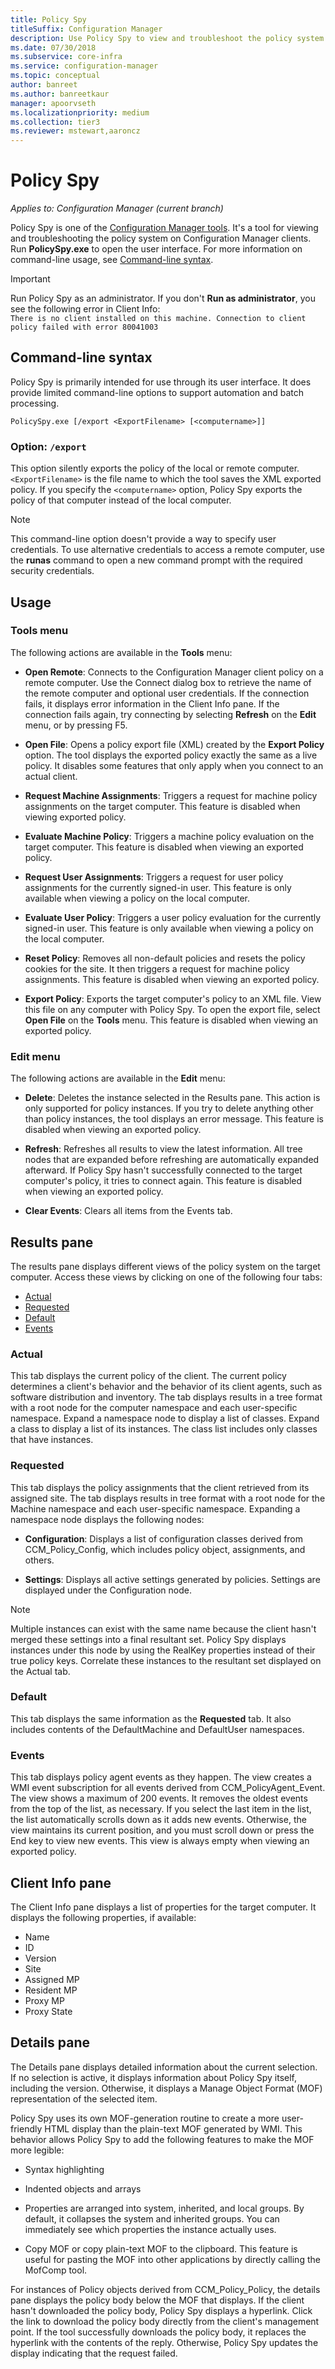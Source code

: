 ```yaml
---
title: Policy Spy
titleSuffix: Configuration Manager
description: Use Policy Spy to view and troubleshoot the policy system on Configuration Manager clients.
ms.date: 07/30/2018
ms.subservice: core-infra
ms.service: configuration-manager
ms.topic: conceptual
author: banreet
ms.author: banreetkaur
manager: apoorvseth
ms.localizationpriority: medium
ms.collection: tier3
ms.reviewer: mstewart,aaroncz 
---
```


# Policy Spy

*Applies to: Configuration Manager (current branch)*

Policy Spy is one of the [Configuration Manager tools](tools.md). It's a tool for viewing and troubleshooting the policy system on Configuration Manager clients. Run **PolicySpy.exe** to open the user interface. For more information on command-line usage, see [Command-line syntax](#bkmk_policyspy-syntax).

> [!Important]  
> Run Policy Spy as an administrator. If you don't **Run as administrator**, you see the following error in Client Info:  
> `There is no client installed on this machine. Connection to client policy failed with error 80041003`


## <a name="bkmk_policyspy-syntax"></a> Command-line syntax

Policy Spy is primarily intended for use through its user interface. It does provide limited command-line options to support automation and batch processing.

`PolicySpy.exe [/export <ExportFilename> [<computername>]]`

### Option: `/export`
This option silently exports the policy of the local or remote computer. `<ExportFilename>` is the file name to which the tool saves the XML exported policy. If you specify the `<computername>` option, Policy Spy exports the policy of that computer instead of the local computer.

> [!Note]  
> This command-line option doesn't provide a way to specify user credentials. To use alternative credentials to access a remote computer, use the **runas** command to open a new command prompt with the required security credentials.  


## Usage

### Tools menu

The following actions are available in the **Tools** menu:  

- **Open Remote**: Connects to the Configuration Manager client policy on a remote computer. Use the Connect dialog box to retrieve the name of the remote computer and optional user credentials. If the connection fails, it displays error information in the Client Info pane. If the connection fails again, try connecting by selecting **Refresh** on the **Edit** menu, or by pressing F5.  

- **Open File**: Opens a policy export file (XML) created by the **Export Policy** option. The tool displays the exported policy exactly the same as a live policy. It disables some features that only apply when you connect to an actual client.  

- **Request Machine Assignments**: Triggers a request for machine policy assignments on the target computer. This feature is disabled when viewing exported policy.  

- **Evaluate Machine Policy**: Triggers a machine policy evaluation on the target computer. This feature is disabled when viewing an exported policy.  

- **Request User Assignments**: Triggers a request for user policy assignments for the currently signed-in user. This feature is only available when viewing a policy on the local computer.  

- **Evaluate User Policy**: Triggers a user policy evaluation for the currently signed-in user. This feature is only available when viewing a policy on the local computer.  

- **Reset Policy**: Removes all non-default policies and resets the policy cookies for the site. It then triggers a request for machine policy assignments. This feature is disabled when viewing an exported policy.  

- **Export Policy**: Exports the target computer's policy to an XML file. View this file on any computer with Policy Spy. To open the export file, select **Open File** on the **Tools** menu. This feature is disabled when viewing an exported policy.  


### Edit menu

The following actions are available in the **Edit** menu:  

- **Delete**: Deletes the instance selected in the Results pane. This action is only supported for policy instances. If you try to delete anything other than policy instances, the tool displays an error message. This feature is disabled when viewing an exported policy.  

- **Refresh**: Refreshes all results to view the latest information. All tree nodes that are expanded before refreshing are automatically expanded afterward. If Policy Spy hasn't successfully connected to the target computer's policy, it tries to connect again. This feature is disabled when viewing an exported policy.  

- **Clear Events**: Clears all items from the Events tab.  



## Results pane

The results pane displays different views of the policy system on the target computer. Access these views by clicking on one of the following four tabs: 
- [Actual](#bkmk_policyspy-actual)
- [Requested](#bkmk_policyspy-requested)
- [Default](#bkmk_policyspy-default)
- [Events](#bkmk_policyspy-events)


### <a name="bkmk_policyspy-actual"></a> Actual

This tab displays the current policy of the client. The current policy determines a client's behavior and the behavior of its client agents, such as software distribution and inventory. The tab displays results in a tree format with a root node for the computer namespace and each user-specific namespace. Expand a namespace node to display a list of classes. Expand a class to display a list of its instances. The class list includes only classes that have instances.


### <a name="bkmk_policyspy-requested"></a> Requested

This tab displays the policy assignments that the client retrieved from its assigned site. The tab displays results in tree format with a root node for the Machine namespace and each user-specific namespace. Expanding a namespace node displays the following nodes:  

- **Configuration**: Displays a list of configuration classes derived from CCM_Policy_Config, which includes policy object, assignments, and others.  

- **Settings**: Displays all active settings generated by policies. Settings are displayed under the Configuration node. 

> [!Note]   
> Multiple instances can exist with the same name because the client hasn't merged these settings into a final resultant set. Policy Spy displays instances under this node by using the RealKey properties instead of their true policy keys. Correlate these instances to the resultant set displayed on the Actual tab.  


### <a name="bkmk_policyspy-default"></a> Default

This tab displays the same information as the **Requested** tab. It also includes contents of the DefaultMachine and DefaultUser namespaces.


### <a name="bkmk_policyspy-events"></a> Events

This tab displays policy agent events as they happen. The view creates a WMI event subscription for all events derived from CCM_PolicyAgent_Event. The view shows a maximum of 200 events. It removes the oldest events from the top of the list, as necessary. If you select the last item in the list, the list automatically scrolls down as it adds new events. Otherwise, the view maintains its current position, and you must scroll down or press the End key to view new events. This view is always empty when viewing an exported policy.



## Client Info pane
The Client Info pane displays a list of properties for the target computer. It displays the following properties, if available:  
- Name
- ID
- Version
- Site
- Assigned MP
- Resident MP
- Proxy MP
- Proxy State



## Details pane
The Details pane displays detailed information about the current selection. If no selection is active, it displays information about Policy Spy itself, including the version. Otherwise, it displays a Manage Object Format (MOF) representation of the selected item.

Policy Spy uses its own MOF-generation routine to create a more user-friendly HTML display than the plain-text MOF generated by WMI. This behavior allows Policy Spy to add the following features to make the MOF more legible:  

- Syntax highlighting  

- Indented objects and arrays  

- Properties are arranged into system, inherited, and local groups. By default, it collapses the system and inherited groups. You can immediately see which properties the instance actually uses.  

- Copy MOF or copy plain-text MOF to the clipboard. This feature is useful for pasting the MOF into other applications by directly calling the MofComp tool.  

For instances of Policy objects derived from CCM_Policy_Policy, the details pane displays the policy body below the MOF that displays. If the client hasn't downloaded the policy body, Policy Spy displays a hyperlink. Click the link to download the policy body directly from the client's management point. If the tool successfully downloads the policy body, it replaces the hyperlink with the contents of the reply. Otherwise, Policy Spy updates the display indicating that the request failed.

